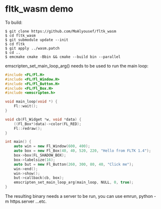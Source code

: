 # fltk_wasm demo

To build:
```
$ git clone https://github.com/MoAlyousef/fltk_wasm
$ cd fltk_wasm
$ git submodule update --init
$ cd fltk
$ git apply ../wasm.patch
$ cd ..
$ emcmake cmake -Bbin && cmake --build bin --parallel
```

emscripten_set_main_loop_arg() needs to be used to run the main loop:
```cpp
#include <FL/Fl.H>
#include <FL/Fl_Window.H>
#include <FL/Fl_Button.H>
#include <FL/Fl_Box.H>
#include <emscripten.h>

void main_loop(void *) {
    Fl::wait();
}

void cb(Fl_Widget *w, void *data) {
    ((Fl_Box*)data)->color(FL_RED);
    Fl::redraw();
}

int main() {
    auto win = new Fl_Window(600, 400);
    auto box = new Fl_Box(40, 40, 520, 220, "Hello from FLTK 1.4");
    box->box(FL_SHADOW_BOX);
    box->labelsize(16);
    auto but = new Fl_Button(260, 300, 80, 40, "Click me");
    win->end();
    win->show();
    but->callback(cb, box);
    emscripten_set_main_loop_arg(main_loop, NULL, 0, true);
}
```

The resulting binary needs a server to be run, you can use emrun, python -m https.server ...etc.